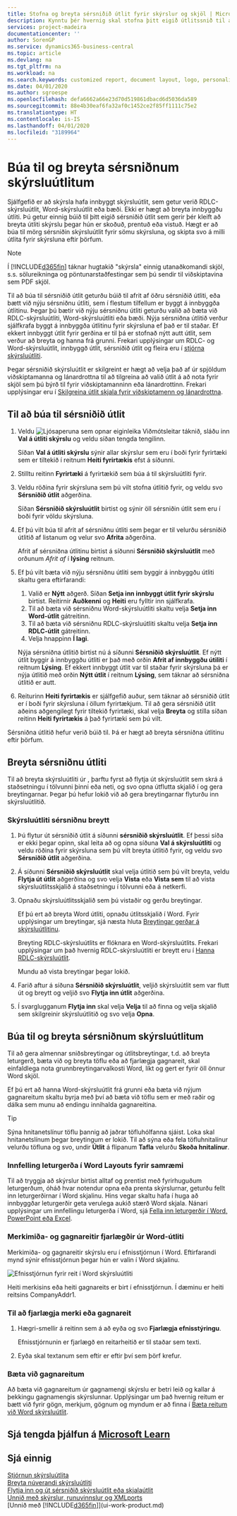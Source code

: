 ```yaml
---
title: Stofna og breyta sérsniðið útlit fyrir skýrslur og skjöl | Microsoft Docs
description: Kynntu þér hvernig skal stofna þitt eigið útlitssnið til að sérsníða útlit skýrslu þegar hún er skoðuð, prentuð eða vistuð.
services: project-madeira
documentationcenter: ''
author: SorenGP
ms.service: dynamics365-business-central
ms.topic: article
ms.devlang: na
ms.tgt_pltfrm: na
ms.workload: na
ms.search.keywords: customized report, document layout, logo, personalize
ms.date: 04/01/2020
ms.author: sgroespe
ms.openlocfilehash: defa6662a66e23d70d519861dbacd6d5036da589
ms.sourcegitcommit: 88e4b30eaf6fa32af0c1452ce2f85ff1111c75e2
ms.translationtype: HT
ms.contentlocale: is-IS
ms.lasthandoff: 04/01/2020
ms.locfileid: "3189964"
---
```

# <a name="create-and-modify-custom-report-layouts"></a>Búa til og breyta sérsniðnum skýrsluútlitum
Sjálfgefið er að skýrsla hafa innbyggt skýrsluútlit, sem getur verið RDLC-skýrsluútlit, Word-skýrsluútlit eða bæði. Ekki er hægt að breyta innbyggðu útliti. Þú getur einnig búið til þitt eigið sérsniðið útlit sem gerir þér kleift að breyta útliti skýrslu þegar hún er skoðuð, prentuð eða vistuð. Hægt er að búa til mörg sérsniðin skýrsluútlit fyrir sömu skýrsluna, og skipta svo á milli útlita fyrir skýrsluna eftir þörfum.

> [!NOTE]  
>   Í [!INCLUDE[d365fin](includes/d365fin_md.md)] táknar hugtakið "skýrsla" einnig utanaðkomandi skjöl, s.s. sölureikninga og pöntunarstaðfestingar sem þú sendir til viðskiptavina sem PDF skjöl.

Til að búa til sérsniðið útlit geturðu búið til afrit af öðru sérsniðið útliti, eða bætt við nýju sérsniðnu útliti, sem í flestum tilfellum er byggt á innbyggða útlitinu. Þegar þú bætir við nýju sérsniðnu útliti geturðu valið að bæta við RDLC-skýrsluútliti, Word-skýrsluútliti eða bæði. Nýja sérsniðna útlitið verður sjálfkrafa byggt á innbyggða útlitinu fyrir skýrsluna ef það er til staðar. Ef ekkert innbyggt útlit fyrir gerðina er til þá er stofnað nýtt autt útlit, sem verður að breyta og hanna frá grunni. Frekari upplýsingar um RDLC- og Word-skýrsluútlit, innbyggð útlit, sérsniðið útlit og fleira eru í [stjórna skýrsluútliti](ui-manage-report-layouts.md).  

Þegar sérsniðið skýrsluútlit er skilgreint er hægt að velja það af úr spjöldum viðskiptamanna og lánardrottna til að tilgreina að valið útlit á að nota fyrir skjöl sem þú býrð til fyrir viðskiptamanninn eða lánardrottinn. Frekari upplýsingar eru í [Skilgreina útlit skjala fyrir viðskiptamenn og lánardrottna](ui-define-customer-vendor-document-layouts.md).

## <a name="to-create-a-custom-layout"></a>Til að búa til sérsniðið útlit
1. Veldu ![Ljósaperuna sem opnar eiginleika Viðmótsleitar](media/ui-search/search_small.png "Segðu mér hvað þú vilt gera") táknið, sláðu inn **Val á útliti skýrslu** og veldu síðan tengda tengilinn.

    Síðan **Val á útliti skýrslu** sýnir allar skýrslur sem eru í boði fyrir fyrirtæki sem er tiltekið í reitnum **Heiti fyrirtækis** efst á síðunni.
2. Stilltu reitinn **Fyrirtæki** á fyrirtækið sem búa á til skýrsluútliti fyrir.
3. Veldu röðina fyrir skýrsluna sem þú vilt stofna útlitið fyrir, og veldu svo **Sérsniðið útlit** aðgerðina.  

   Síðan **Sérsniðið skýrsluútlit** birtist og sýnir öll sérsniðin útlit sem eru í boði fyrir völdu skýrsluna.
4. Ef þú vilt búa til afrit af sérsniðnu útliti sem þegar er til velurðu sérsniðið útlitið af listanum og velur svo **Afrita** aðgerðina.  

   Afrit af sérsniðna útlitinu birtist á síðunni **Sérsniðið skýrsluútlit** með orðunum *Afrit af* í **lýsing** reitnum.
5. Ef þú vilt bæta við nýju sérsniðnu útliti sem byggir á innbyggðu útliti skaltu gera eftirfarandi:  
   1. Valið er **Nýtt** aðgerð. Síðan **Setja inn innbyggt útlit fyrir skýrslu** birtist. Reitirnir **Auðkenni** og **Heiti** eru fylltir inn sjálfkrafa.
   2. Til að bæta við sérsniðnu Word-skýrsluútliti skaltu velja **Setja inn Word-útlit** gátreitinn.
   3. Til að bæta við sérsniðnu RDLC-skýrsluútliti skaltu velja **Setja inn RDLC-útlit** gátreitinn.
   4. Velja hnappinn **Í lagi**.  

    Nýja sérsniðna útlitið birtist nú á síðunni **Sérsniðið skýrsluútlit**. Ef nýtt útlit byggir á innbyggðu útliti er það með orðin **Afrit af innbyggðu útiliti** í reitnum **Lýsing**. Ef ekkert innbyggt útlit var til staðar fyrir skýrsluna þá er nýja útlitið með orðin **Nýtt útlit** í reitnum **Lýsing**, sem táknar að sérsniðna útlitið er autt.
6. Reiturinn **Heiti fyrirtækis** er sjálfgefið auður, sem táknar að sérsniðið útlit er í boði fyrir skýrsluna í öllum fyrirtækjum. Til að gera sérsniðið útlit aðeins aðgengilegt fyrir tiltekið fyrirtæki, skal velja **Breyta** og stilla síðan reitinn **Heiti fyrirtækis** á það fyrirtæki sem þú vilt.

Sérsniðna útlitið hefur verið búið til. Þá er hægt að breyta sérsniðna útlitinu eftir þörfum.

## <a name="modifying-a-custom-layout"></a><a name="ModifyCustomLayout"></a>Breyta sérsniðnu útliti
Til að breyta skýrsluútliti úr , þarftu fyrst að flytja út skýrsluútlit sem skrá á staðsetningu í tölvunni þinni eða neti, og svo opna útflutta skjalið í og gera breytingarnar. Þegar þú hefur lokið við að gera breytingarnar flyturðu inn skýrsluútlitið.

### <a name="to-modify-a-custom-layout"></a>Skýrsluútliti sérsniðnu breytt
1.  Þú flytur út sérsniðið útlit á síðunni **sérsniðið skýrsluútlit**. Ef þessi síða er ekki þegar opinn, skal leita að og opna síðuna **Val á skýrsluútliti** og veldu röðina fyrir skýrsluna sem þú vilt breyta útlitið fyrir, og veldu svo **Sérsniðið útlit** aðgerðina.  
2.  Á síðunni **Sérsniðið skýrsluútlit** skal velja útlitið sem þú vilt breyta, veldu **Flytja út útlit** aðgerðina og svo velja **Vista** eða **Vista sem** til að vista skýrsluútlitsskjalið á staðsetningu í tölvunni eða á netkerfi.  

3.  Opnaðu skýrsluútlitsskjalið sem þú vistaðir og gerðu breytingar.

      Ef þú ert að breyta Word útliti, opnaðu útlitsskjalið í Word. Fyrir upplýsingar um breytingar, sjá næsta hluta [Breytingar gerðar á skýrsluútlitinu](ui-how-create-custom-report-layout.md#MakeChangesToLayout).

      Breyting RDLC-skýrsluútlits er flóknara en Word-skýrsluútlits. Frekari upplýsingar um það hvernig RDLC-skýrsluútliti er breytt eru í [Hanna RDLC-skýrsluútlit](/dynamics-nav/Designing-RDLC-Report-Layouts).

      Mundu að vista breytingar þegar lokið.

4.  Farið aftur á síðuna **Sérsniðið skýrsluútlit**, veljið skýrsluútlit sem var flutt út og breytt og veljið svo **Flytja inn útlit** aðgerðina.  

5. Í svarglugganum **Flytja inn** skal velja **Velja** til að finna og velja skjalið sem skilgreinir skýrsluútlitið og svo velja **Opna**.

##  <a name="create-and-modify-custom-report-layouts"></a><a name="MakeChangesToLayout"></a>Búa til og breyta sérsniðnum skýrsluútlitum  
Til að gera almennar sniðsbreytingar og útlitsbreytingar, t.d. að breyta leturgerð, bæta við og breyta töflu eða að fjarlægja gagnareit, skal einfaldlega nota grunnbreytingarvalkosti Word, líkt og gert er fyrir öll önnur Word skjöl.

Ef þú ert að hanna Word-skýrsluútlit frá grunni eða bæta við nýjum gagnareitum skaltu byrja með því að bæta við töflu sem er með raðir og dálka sem munu að endingu innihalda gagnareitina.

> [!TIP]  
>  Sýna hnitanetslínur töflu þannig að jaðrar töfluhólfanna sjáist. Loka skal hnitanetslínum þegar breytingum er lokið. Til að sýna eða fela töfluhnitalínur velurðu töfluna og svo, undir **Útlit** á flipanum **Tafla** velurðu **Skoða hnitalínur**.

### <a name="embedding-fonts-in-word-layouts-for-consistency"></a>Innfelling leturgerða í Word Layouts fyrir samræmi

Til að tryggja að skýrslur birtist alltaf og prentist með fyrirhuguðum leturgerðum, óháð hvar notendur opna eða prenta skýrslurnar, geturðu fellt inn leturgerðirnar í Word skjalinu. Hins vegar skaltu hafa í huga að innbyggðar leturgerðir geta verulega aukið stærð Word skjala. Nánari upplýsingar um innfellingu leturgerða í Word, sjá [Fella inn leturgerðir í Word, PowerPoint eða Excel](https://support.office.com/article/Embed-fonts-in-Word-PowerPoint-or-Excel-cb3982aa-ea76-4323-b008-86670f222dbc).

###  <a name="removing-label-and-data-fields-in-word-layouts"></a><a name="RemoveField"></a> Merkimiða- og gagnareitir fjarlægðir úr Word-útliti  
 Merkimiða- og gagnareitir skýrslu eru í efnisstjórnun í Word. Eftirfarandi mynd sýnir efnisstjórnun þegar hún er valin í Word skjalinu.  

 ![Efnisstjórnun fyrir reit í Word skýrsluútliti](media/nav_wordreportlayouts_contentcontrol.png "NAV_WordReportLayouts_ContentControl")  

 Heiti merkisins eða heiti gagnareits er birt í efnisstjórnun. Í dæminu er heiti reitsins CompanyAddr1.  

### <a name="to-remove-a-label-or-data-field"></a>Til að fjarlægja merki eða gagnareit  

1.  Hægri-smellir á reitinn sem á að eyða og svo **Fjarlægja efnisstýringu**.  

     Efnisstjórnunin er fjarlægð en reitarheitið er til staðar sem texti.  

2.  Eyða skal textanum sem eftir er eftir því sem þörf krefur.  

### <a name="adding-data-fields"></a>Bæta við gagnareitum
Að bæta við gagnareitum úr gagnamengi skýrslu er betri leið og kallar á þekkingu gagnamengis skýrslunnar. Upplýsingar um það hvernig reitum er bætt við fyrir gögn, merkjum, gögnum og myndum er að finna í [Bæta reitum við Word skýrsluútlit](ui-how-add-fields-word-report-layout.md).  

## <a name="see-related-training-at-microsoft-learn"></a>Sjá tengda þjálfun á [Microsoft Learn](/learn/modules/change-documents-dynamics-365-business-central/index)

## <a name="see-also"></a>Sjá einnig
[Stjórnun skýrsluútlita](ui-manage-report-layouts.md)  
[Breyta núverandi skýrsluútliti](ui-how-change-layout-currently-used-report.md)  
[Flytja inn og út sérsniðið skýrsluútlit eða skjalaútlit](ui-how-import-and-export-report-layout.md)  
[Unnið með skýrslur, runuvinnslur og XMLports](ui-work-report.md)  
[Unnið með [!INCLUDE[d365fin](includes/d365fin_md.md)]](ui-work-product.md)  
